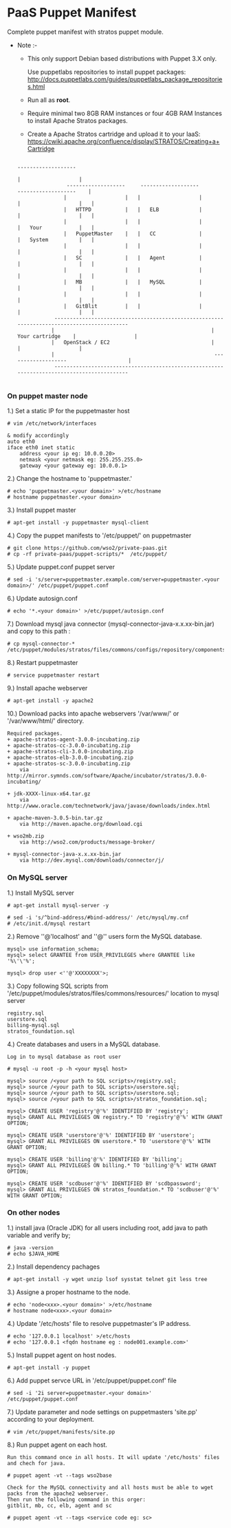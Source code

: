 PaaS Puppet Manifest
==============

Complete puppet manifest with stratos puppet module. 

* Note :-

    + This only support Debian based distributions with Puppet 3.X only.
        
        Use puppetlabs repositories to install puppet packages: 
        http://docs.puppetlabs.com/guides/puppetlabs_package_repositories.html
    
    + Run all as __root__.
    
    + Require minimal two 8GB RAM instances or four 4GB RAM Instances to install Apache Stratos packages.
    
    + Create a Apache Stratos cartridge and upload it to your IaaS: 
        https://cwiki.apache.org/confluence/display/STRATOS/Creating+a+Cartridge


    ```
                                                                                -------------------       
                                                                               |                   |
                    -------------------     -------------------             -------------------    |
                   |                   |   |                   |           |                   |   |
                   |   HTTPD           |   |   ELB             |           |                   |   |
                   |                   |   |                   |           |   Your            |   |
                   |   PuppetMaster    |   |   CC              |           |   System          |   |
                   |                   |   |                   |           |                   |   |
                   |   SC              |   |   Agent           |           |                   |   |
                   |                   |   |                   |           |                   |   |
                   |   MB              |   |   MySQL           |           |                   |   |
                   |                   |   |                   |           |                   |   |
                   |   GitBlit         |   |                   |           |                   |   |
                -------------------------------------------------------------------------------------------
               |                                                   | Your cartridge    |                   |
               |   OpenStack / EC2                                 |                   |                   |
               |                                                    -------------------                    |
                -------------------------------------------------------------------------------------------


    ```

### On puppet master node 

1.) Set a static IP for the puppetmaster host

    # vim /etc/network/interfaces
     
    & modify accordingly 
    auto eth0
    iface eth0 inet static
        address <your ip eg: 10.0.0.20>
        netmask <your netmask eg: 255.255.255.0>
        gateway <your gateway eg: 10.0.0.1>

2.) Change the hostname to 'puppetmaster.<your domain>' 

    # echo 'puppetmaster.<your domain>' >/etc/hostname
    # hostname puppetmaster.<your domain>

3.) Install puppet master

    # apt-get install -y puppetmaster mysql-client 

4.) Copy the puppet manifests to '/etc/puppet/' on puppetmaster

    # git clone https://github.com/wso2/private-paas.git
    # cp -rf private-paas/puppet-scripts/*  /etc/puppet/

5.) Update puppet.conf puppet server

    # sed -i 's/server=puppetmaster.example.com/server=puppetmaster.<your domain>/' /etc/puppet/puppet.conf 
    
6.) Update autosign.conf

    # echo '*.<your domain>' >/etc/puppet/autosign.conf

7.) Download mysql java connector (mysql-connector-java-x.x.xx-bin.jar) and copy to this path :

    # cp mysql-connector-* /etc/puppet/modules/stratos/files/commons/configs/repository/components/lib/

8.) Restart puppetmaster

    # service puppetmaster restart

9.) Install apache webserver

    # apt-get install -y apache2
    
10.) Download packs into apache webservers '/var/www/' or '/var/www/html/' directory.

    Required packages.
    + apache-stratos-agent-3.0.0-incubating.zip
    + apache-stratos-cc-3.0.0-incubating.zip
    + apache-stratos-cli-3.0.0-incubating.zip
    + apache-stratos-elb-3.0.0-incubating.zip
    + apache-stratos-sc-3.0.0-incubating.zip
        via http://mirror.symnds.com/software/Apache/incubator/stratos/3.0.0-incubating/
        
    + jdk-XXXX-linux-x64.tar.gz
        via http://www.oracle.com/technetwork/java/javase/downloads/index.html
        
    + apache-maven-3.0.5-bin.tar.gz
        via http://maven.apache.org/download.cgi
     
    + wso2mb.zip
        via http://wso2.com/products/message-broker/
        
    + mysql-connector-java-x.x.xx-bin.jar
        via http://dev.mysql.com/downloads/connector/j/
        

### On MySQL server

1.) Install MySQL server

    # apt-get install mysql-server -y
     
    # sed -i 's/^bind-address/#bind-address/' /etc/mysql/my.cnf
    # /etc/init.d/mysql restart

2.) Remove ''@'localhost' and ''@'<mysql server hostname>' users form the MySQL database.

    mysql> use information_schema;
    mysql> select GRANTEE from USER_PRIVILEGES where GRANTEE like '%\'\'%';
     
    mysql> drop user <''@'XXXXXXXX'>;

3.) Copy following SQL scripts from '/etc/puppet/modules/stratos/files/commons/resources/' location 
    to mysql server

    registry.sql
    userstore.sql
    billing-mysql.sql
    stratos_foundation.sql
    
4.) Create databases and users in a MySQL database.

    Log in to mysql database as root user 
     
    # mysql -u root -p -h <your mysql host>
     
    mysql> source /<your path to SQL scripts>/registry.sql; 
    mysql> source /<your path to SQL scripts>/userstore.sql;
    mysql> source /<your path to SQL scripts>/userstore.sql;
    mysql> source /<your path to SQL scripts>/stratos_foundation.sql;
     
    mysql> CREATE USER 'registry'@'%' IDENTIFIED BY 'registry';
    mysql> GRANT ALL PRIVILEGES ON registry.* TO 'registry'@'%' WITH GRANT OPTION;
     
    mysql> CREATE USER 'userstore'@'%' IDENTIFIED BY 'userstore';
    mysql> GRANT ALL PRIVILEGES ON userstore.* TO 'userstore'@'%' WITH GRANT OPTION;
     
    mysql> CREATE USER 'billing'@'%' IDENTIFIED BY 'billing';
    mysql> GRANT ALL PRIVILEGES ON billing.* TO 'billing'@'%' WITH GRANT OPTION;
     
    mysql> CREATE USER 'scdbuser'@'%' IDENTIFIED BY 'scdbpassword';
    mysql> GRANT ALL PRIVILEGES ON stratos_foundation.* TO 'scdbuser'@'%' WITH GRANT OPTION;

### On other nodes

1.) install java (Oracle JDK) for all users including root, add java to path variable and verify by;

    # java -version
    # echo $JAVA_HOME

2.) Install dependency pachages

    # apt-get install -y wget unzip lsof sysstat telnet git less tree

3.) Assigne a proper hostname to the node.

    # echo 'node<xxx>.<your domain>' >/etc/hostname
    # hostname node<xxx>.<your domain>

4.) Update '/etc/hosts' file to resolve puppetmaster's IP address.

    # echo '127.0.0.1 localhost' >/etc/hosts
    # echo '127.0.0.1 <fqdn hostname eg : node001.example.com>'

5.) Install puppet agent on host nodes.

    # apt-get install -y puppet

6.) Add puppet servce URL in '/etc/puppet/puppet.conf' file

    # sed -i '2i server=puppetmaster.<your domain>' /etc/puppet/puppet.conf

7.) Update parameter and node settings on puppetmasters 'site.pp' according to your deployment.

    # vim /etc/puppet/manifests/site.pp 

8.) Run puppet agent on each host.

    Run this command once in all hosts. It will update '/etc/hosts' files and chech for java.
     
    # puppet agent -vt --tags wso2base
     
    Check for the MySQL connectivity and all hosts must be able to wget packs from the apache2 webserver. 
    Then run the following command in this orger:
    gitblit, mb, cc, elb, agent and sc
     
    # puppet agent -vt --tags <service code eg: sc>

